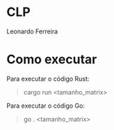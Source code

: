 # CLP
Leonardo Ferreira

# Como executar
Para executar o código Rust:
>cargo run <tamanho_matrix>

Para executar o código Go:
>go . <tamanho_matrix>

